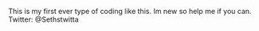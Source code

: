 This is my first ever type of coding like this. Im new so help me if you can. Twitter: @Sethstwitta
